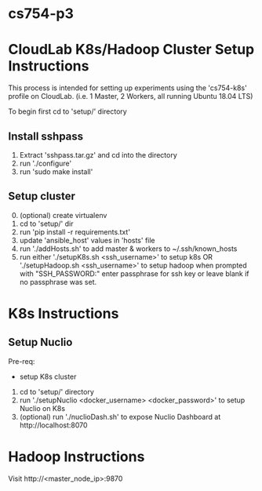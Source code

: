 # cs754-p3


# CloudLab K8s/Hadoop Cluster Setup Instructions

This process is intended for setting up experiments using the 'cs754-k8s' profile on CloudLab. (i.e. 1 Master, 2 Workers, all running Ubuntu 18.04 LTS)

To begin first cd to 'setup/' directory

## Install sshpass

1. Extract 'sshpass.tar.gz' and cd into the directory
2. run './configure'
3. run 'sudo make install'

## Setup cluster

0. (optional) create virtualenv
1. cd to 'setup/' dir
2. run 'pip install -r requirements.txt' 
3. update 'ansible_host' values in 'hosts' file
4. run './addHosts.sh' to add master & workers to ~/.ssh/known_hosts
5. run either 
        './setupK8s.sh <ssh_username>' to setup k8s 
    OR  
        './setupHadoop.sh <ssh_username>' to setup hadoop
    when prompted with "SSH_PASSWORD:" enter passphrase for ssh key or leave blank if no passphrase was set.


# K8s Instructions

## Setup Nuclio

Pre-req: 
- setup K8s cluster

1. cd to 'setup/' directory
2. run './setupNuclio <docker_username> <docker_password>' to setup Nuclio on K8s
3. (optional) run './nuclioDash.sh' to expose Nuclio Dashboard at http://localhost:8070

# Hadoop Instructions

Visit http://<master_node_ip>:9870 

